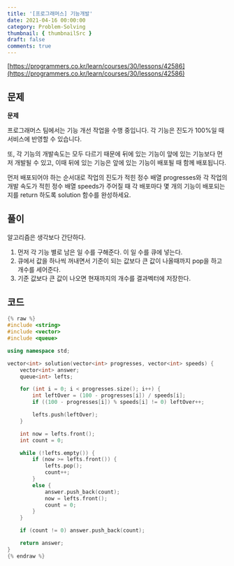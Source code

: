 ```yaml
---
title: '[프로그래머스] 기능개발'
date: 2021-04-16 00:00:00
category: Problem-Solving
thumbnail: { thumbnailSrc }
draft: false
comments: true
---
```


[https://programmers.co.kr/learn/courses/30/lessons/42586](https://programmers.co.kr/learn/courses/30/lessons/42586)

## 문제

**문제**<br>

프로그래머스 팀에서는 기능 개선 작업을 수행 중입니다. 각 기능은 진도가 100%일 때 서비스에 반영할 수 있습니다.

또, 각 기능의 개발속도는 모두 다르기 때문에 뒤에 있는 기능이 앞에 있는 기능보다 먼저 개발될 수 있고, 이때 뒤에 있는 기능은 앞에 있는 기능이 배포될 때 함께 배포됩니다.

먼저 배포되어야 하는 순서대로 작업의 진도가 적힌 정수 배열 progresses와 각 작업의 개발 속도가 적힌 정수 배열 speeds가 주어질 때 각 배포마다 몇 개의 기능이 배포되는지를 return 하도록 solution 함수를 완성하세요.

## 풀이

알고리즘은 생각보다 간단하다.

1. 먼저 각 기능 별로 남은 일 수를 구해준다. 이 일 수를 큐에 넣는다.
2. 큐에서 값을 하나씩 꺼내면서 기준이 되는 값보다 큰 값이 나올때까지 pop을 하고 개수를 세어준다.
3. 기준 값보다 큰 값이 나오면 현재까지의 개수를 결과벡터에 저장한다.

## 코드

```cpp
{% raw %}
#include <string>
#include <vector>
#include <queue>

using namespace std;

vector<int> solution(vector<int> progresses, vector<int> speeds) {
    vector<int> answer;
    queue<int> lefts;

    for (int i = 0; i < progresses.size(); i++) {
        int leftOver = (100 - progresses[i]) / speeds[i];
        if ((100 - progresses[i]) % speeds[i] != 0) leftOver++;

        lefts.push(leftOver);
    }

    int now = lefts.front();
    int count = 0;

    while (!lefts.empty()) {
        if (now >= lefts.front()) {
            lefts.pop();
            count++;
        }
        else {
            answer.push_back(count);
            now = lefts.front();
            count = 0;
        }
    }

    if (count != 0) answer.push_back(count);

    return answer;
}
{% endraw %}
```
